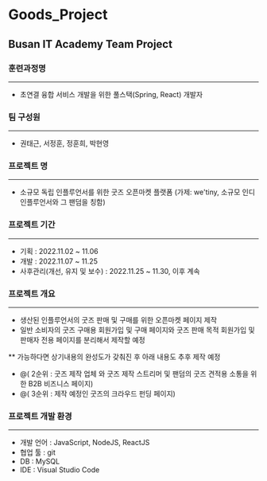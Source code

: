 # Goods_Project


## Busan IT Academy Team Project

### 훈련과정명
---
* 초연결 융합 서비스 개발을 위한 풀스택(Spring, React) 개발자

### 팀 구성원
---
* 권태근, 서정훈, 정훈희, 박현영

### 프로젝트 명
---
* 소규모 독립 인플루언서를 위한 굿즈 오픈마켓 플랫폼 (가제: we'tiny, 소규모 인디 인플루언서와 그 팬덤을 칭함)

### 프로젝트 기간
---
* 기획 : 2022.11.02 ~ 11.06
* 개발 : 2022.11.07 ~ 11.25
* 사후관리(개선, 유지 및 보수) : 2022.11.25 ~ 11.30, 이후 계속 

### 프로젝트 개요
---
* 생산된 인플루언서의 굿즈 판매 및 구매를 위한 오픈마켓 페이지 제작
* 일반 소비자의 굿즈 구매용 회원가입 및 구매 페이지와 굿즈 판매 목적 회원가입 및 판매자 전용 페이지를 분리해서 제작할 예정

** 가능하다면 상기내용의 완성도가 갖춰진 후 아래 내용도 추후 제작 예정
+ @( 2순위 : 굿즈 제작 업체 와 굿즈 제작 스트리머 및 팬덤의 굿즈 견적용 소통을 위한 B2B 비즈니스 페이지)
+ @( 3순위 : 제작 예정인 굿즈의 크라우드 펀딩 페이지)

### 프로젝트 개발 환경
---
* 개발 언어 : JavaScript, NodeJS, ReactJS
* 협업 툴 : git
* DB : MySQL
* IDE : Visual Studio Code
